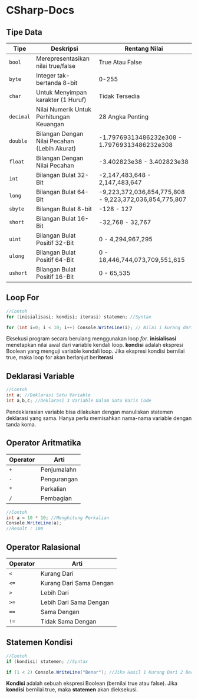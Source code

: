 # CSharp-Docs

## Tipe Data
| Tipe      | Deskripsi                                     | Rentang Nilai |
| --------- | --------------------------------------------- | ------------- |
| `bool`    | Merepresentasikan nilai true/false            | True Atau False 
| `byte`    | Integer tak-bertanda 8-bit                    | 0-255
| `char`    | Untuk Menyimpan karakter (1 Huruf)            | Tidak Tersedia
| `decimal` | Nilai Numerik Untuk Perhitungan Keuangan      | 28 Angka Penting
| `double`  | Bilangan Dengan Nilai Pecahan (Lebih Akurat)  | -1.79769313486232e308 - 1.79769313486232e308	
| `float`   | Bilangan Dengan Nilai Pecahan                 | -3.402823e38 - 3.402823e38
| `int`     | Bilangan Bulat 32-Bit                         | -2,147,483,648 - 2,147,483,647
| `long`    | Bilangan Bulat 64-Bit                         | -9,223,372,036,854,775,808 - 9,223,372,036,854,775,807
| `sbyte`   | Bilangan Bulat 8-bit                          | -128 - 127
| `short`   | Bilangan Bulat 16-Bit                         | -32,768 - 32,767
| `uint`    | Bilangan Bulat Positif 32-Bit                 | 0 - 4,294,967,295
| `ulong`   | Bilangan Bulat Positif 64-Bit                 | 0 - 18,446,744,073,709,551,615
| `ushort`  | Bilangan Bulat Positif 16-Bit                 | 0 - 65,535

## Loop For
```C#
//Contoh
for (inisialisasi; kondisi; iterasi) statemen; //Syntax

for (int i=0; i < 10; i++) Console.WriteLine(i); // Nilai i kurang dari 10 adalah *true*
```
Eksekusi program secara berulang menggunakan loop *for*. **inisialisasi** menetapkan nilai awal dari variable kendali loop. **kondisi** adalah ekspresi Boolean yang menguji variable kendali loop. Jika ekspresi kondisi bernilai true, maka loop for akan berlanjut ber**iterasi**

## Deklarasi Variable
```C#
//Contoh
int a; //Deklarasi Satu Variable
int a,b,c; //Deklarasi 3 Variable Dalam Satu Baris Code
```
Pendeklarasian variable bisa dilakukan dengan manuliskan statemen deklarasi yang sama. Hanya perlu memisahkan nama-nama variable dengan tanda koma.

## Operator Aritmatika
| Operator | Arti |
| -------- | ---- |
| `+` | Penjumalahn   |
| `-` | Pengurangan   |
| `*` | Perkalian     |
| `/` | Pembagian     |
```C#
//Contoh
int a = 10 * 10; //Menghitung Perkalian
Console.WriteLine(a);
//Result : 100
```

## Operator Ralasional
| Operator | Arti |
| -------- | ---- |
| `<` | Kurang Dari               |
| `<=`| Kurang Dari Sama Dengan   |
| `>` | Lebih Dari                |
| `>=`| Lebih Dari Sama Dengan    |
| `==`| Sama Dengan               |
| `!=`| Tidak Sama Dengan         |

## Statemen Kondisi
```C#
//Contoh
if (kondisi) statemen; //Syntax

if (1 < 2) Console.WriteLine("Benar"); //Jika Hasil 1 Kurang Dari 2 Bernilai *True* Maka Akan Mencetak Tulisan *Benar*
```
**Kondisi** adalah sebuah ekspresi Boolean (bernilai true atau false). Jika **kondisi** bernilai true, maka **statemen** akan dieksekusi.

















